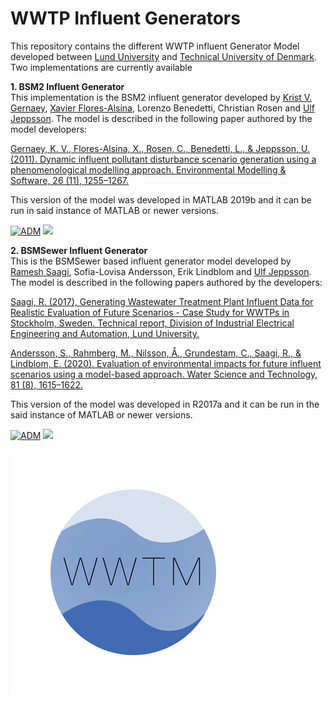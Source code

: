 # WWTP Influent Generators

This repository contains the different WWTP influent Generator Model developed between [Lund University](https://www.iea.lth.se/) and [Technical University of Denmark](https://www.kt.dtu.dk/english/research/prosys). Two implementations are currently available  

<strong>1. BSM2 Influent Generator</strong>  
This implementation is the BSM2 influent generator developed by [Krist V. Gernaey](https://github.com/kristgernaey), [Xavier Flores-Alsina](https://github.com/xfalsina), Lorenzo Benedetti, Christian Rosen and [Ulf Jeppsson](https://github.com/ulfjeppsson). The model is described in the following paper authored by the model developers: 

[Gernaey, K. V., Flores-Alsina, X., Rosen, C., Benedetti, L., & Jeppsson, U. (2011). Dynamic influent pollutant disturbance scenario generation using a phenomenological modelling approach. Environmental Modelling & Software, 26 (11), 1255–1267.](https://doi.org/10.1016/j.envsoft.2011.06.001) 

This version of the model was developed in MATLAB 2019b and it can be run in said instance of MATLAB or newer versions.

[![ADM](https://img.shields.io/badge/DOWNLOAD%20BSM2%20Influent%20Generator-990000?style=for-the-badge)](https://github.com/wwtmodels/Influent-Generator-Models/releases/download/v1/BSM2.influent.generator.zip) [![](https://img.shields.io/github/downloads/wwtmodels/Influent-Generator-Models/v1/total?color=990000&label=Downloads&style=for-the-badge)](https://github.com/wwtmodels/Influent-Generator-Models) 

<strong>2. BSMSewer Influent Generator</strong>  
This is the BSMSewer based influent generator model developed by [Ramesh Saagi](https://github.com/rsaagi), Sofia-Lovisa Andersson, Erik Lindblom and [Ulf Jeppsson](https://github.com/ulfjeppsson). The model is described in the following papers authored by the developers:

[Saagi, R. (2017), Generating Wastewater Treatment Plant Influent Data for Realistic Evaluation of Future Scenarios - Case Study for WWTPs in Stockholm, Sweden. Technical report, Division of Industrial Electrical Engineering and Automation, Lund University.](https://www.iea.lth.se/publications/Reports/LTH-IEA-7268.pdf)

[Andersson, S., Rahmberg, M., Nilsson, Å., Grundestam, C., Saagi, R., & Lindblom, E. (2020). Evaluation of environmental impacts for future influent scenarios using a model-based approach. Water Science and Technology, 81 (8), 1615–1622.](https://doi.org/10.2166/wst.2020.183)

This version of the model was developed in R2017a and it can be run in the said instance of MATLAB or newer versions.

[![ADM](https://img.shields.io/badge/DOWNLOAD%20BSMSewer%20Influent%20Generator-990000?style=for-the-badge)](https://github.com/wwtmodels/Influent-Generator-Models/releases/download/BSMSewerInfGen/influentgenerator2018.zip) [![](https://img.shields.io/github/downloads/wwtmodels/Influent-Generator-Models/BSMSewerInfGen/total?color=990000&label=Downloads&style=for-the-badge)](https://github.com/wwtmodels/Influent-Generator-Models) 


![logo](WWTMlogo.png)
